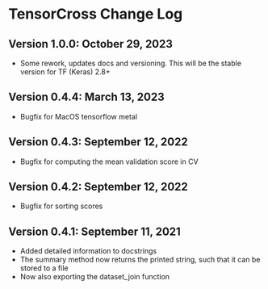 # TensorCross Change Log

## Version 1.0.0: October 29, 2023

- Some rework, updates docs and versioning. This will be the stable version for TF (Keras) 2.8+

## Version 0.4.4: March 13, 2023

- Bugfix for MacOS tensorflow metal

## Version 0.4.3: September 12, 2022

- Bugfix for computing the mean validation score in CV

## Version 0.4.2: September 12, 2022

- Bugfix for sorting scores

## Version 0.4.1: September 11, 2021

- Added detailed information to docstrings
- The summary method now returns the printed string, such that it can be stored to a file
- Now also exporting the dataset_join function
